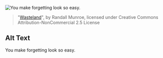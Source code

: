 ![You make forgetting look so easy.](https://imgs.xkcd.com/comics/wasteland.png)
> "[Wasteland](https://xkcd.com/334/)", by Randall Munroe, licensed under Creative Commons Attribution-NonCommercial 2.5 License

## Alt Text
You make forgetting look so easy.
